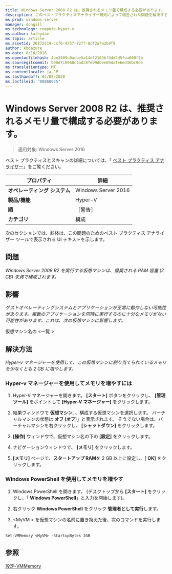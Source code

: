 ```yaml
---
title: Windows Server 2008 R2 は、推奨されるメモリ量で構成する必要があります。
description: このベストプラクティスアナライザー規則によって報告された問題を解決するための手順を示します。
ms.prod: windows-server
manager: dongill
ms.technology: compute-hyper-v
ms.author: kathydav
ms.topic: article
ms.assetid: 26872519-ccf0-4757-827f-8df2a7a2b9f9
author: kbdazure
ms.date: 8/16/2016
ms.openlocfilehash: 4be2409c0acbe5a14d12163bf3dd2d5fea000f2b
ms.sourcegitcommit: b00d7c8968c4adc8f699dbee694afe6ed36bc9de
ms.translationtype: MT
ms.contentlocale: ja-JP
ms.lasthandoff: 04/08/2020
ms.locfileid: "80860025"
---
```

# <a name="windows-server-2008-r2-should-be-configured-with-the-recommended-amount-of-memory"></a>Windows Server 2008 R2 は、推奨されるメモリ量で構成する必要があります。

>適用対象: Windows Server 2016

ベスト プラクティスとスキャンの詳細については、「 [ベスト プラクティス アナライザー](https://go.microsoft.com/fwlink/?LinkId=122786)」をご覧ください。  
  
|プロパティ|詳細|  
|-|-|  
|**オペレーティング システム**|Windows Server 2016|  
|**製品/機能**|Hyper-V|  
|**順**|［警告］|  
|**カテゴリ**|構成|  
  
次のセクションでは、斜体は、この問題のためのベスト プラクティス アナライザー ツールで表示される UI テキストを示します。  
  
## <a name="issue"></a>問題  
  
*Windows Server 2008 R2 を実行する仮想マシンは、推奨される RAM 容量 (2 GB) 未満で構成されます。*  
  
## <a name="impact"></a>影響  
  
*ゲストオペレーティングシステムとアプリケーションが正常に動作しない可能性があります。複数のアプリケーションを同時に実行するのに十分なメモリがない可能性があります。これは、次の仮想マシンに影響します。*  
  
仮想マシン名の \<一覧 >  
  
## <a name="resolution"></a>解決方法  
  
*Hyper-v マネージャーを使用して、この仮想マシンに割り当てられているメモリを少なくとも 2 GB に増やします。*  
  
### <a name="to-increase-the-memory-using-hyper-v-manager"></a>Hyper-v マネージャーを使用してメモリを増やすには  
  
1.  Hyper-V マネージャーを開きます。 **[スタート]** ボタンをクリックし、 **[管理ツール]** をポイントして **[Hyper-V マネージャー]** をクリックします。  
  
2.  結果ウィンドウで  **仮想マシン**, 、構成する仮想マシンを選択します。 バーチャルマシンの状態は **オフ (オフ**)」と表示されます。 そうでない場合は、バーチャルマシンを右クリックし、 **[シャットダウン]** をクリックします。  
  
3.  **[操作]** ウィンドウで、仮想マシン名の下の **[設定]** をクリックします。  
  
4.  ナビゲーションウィンドウで、 **[メモリ]** をクリックします。  
  
5.  **[メモリ]** ページで、**スタートアップ RAM**を 2 GB 以上に設定し、[ **OK]** をクリックします。  
  
### <a name="increase-the-memory-using-windows-powershell"></a>Windows PowerShell を使用してメモリを増やす  
  
1.  Windows PowerShell を開きます。 (デスクトップから **[スタート]** をクリックし、「 **Windows PowerShell**」と入力を開始します)。  
  
2.  右クリック **Windows PowerShell**  をクリック **管理者として実行**します。  
  
3.  \<MyVM > を仮想マシンの名前に置き換えた後、次のコマンドを実行します。  
  
```  
Set-VMMemory <MyVM> -StartupBytes 2GB  
```  
  
## <a name="see-also"></a>参照  
[設定-VMMemory](https://technet.microsoft.com/library/hh848572.aspx)  
  


